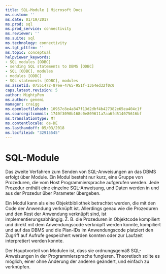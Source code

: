 ```yaml
---
title: SQL-Module | Microsoft Docs
ms.custom: ''
ms.date: 01/19/2017
ms.prod: sql
ms.prod_service: connectivity
ms.reviewer: ''
ms.suite: sql
ms.technology: connectivity
ms.tgt_pltfrm: ''
ms.topic: conceptual
helpviewer_keywords:
- SQL modules [ODBC]
- sending SQL statements to DBMS [ODBC]
- SQL [ODBC], modules
- modules [ODBC]
- SQL statements [ODBC], modules
ms.assetid: 07551472-87ee-4765-951f-1364ed32f0c0
caps.latest.revision: 5
author: MightyPen
ms.author: genemi
manager: craigg
ms.openlocfilehash: 10957c8e4a847f13d2dbf4b427382e65ea404c1f
ms.sourcegitcommit: 1740f3090b168c0e809611a7aa6fd514075616bf
ms.translationtype: MT
ms.contentlocale: de-DE
ms.lasthandoff: 05/03/2018
ms.locfileid: "32915545"
---
```

# <a name="sql-modules"></a>SQL-Module
Das zweite Verfahren zum Senden von SQL-Anweisungen an das DBMS erfolgt über Module. Ein Modul besteht nur kurz, eine Gruppe von Prozeduren, die vom Host Programmiersprache aufgerufen werden. Jede Prozedur enthält eine einzelne SQL-Anweisung, und Daten werden in und aus der Prozedur über Parameter übergeben.  
  
 Ein Modul kann als eine Objektbibliothek betrachtet werden, die mit den Code der Anwendung verknüpft ist. Allerdings genau wie die Prozeduren und den Rest der Anwendung verknüpft sind, ist implementierungsabhängig. Z. B. die Prozeduren in Objektcode kompiliert und direkt mit dem Anwendungscode verknüpft werden konnte, kompiliert und auf das DBMS und die Plan-IDs im Anwendungscode platziert den Zugriff auf Aufrufe gespeichert werden konnten oder zur Laufzeit interpretiert werden konnte.  
  
 Der Hauptvorteil von Modulen ist, dass sie ordnungsgemäß SQL-Anweisungen in der Programmiersprache fungieren. Theoretisch sollte es möglich, einer ohne Änderung der anderen geändert, und einfach zu verknüpfen.
